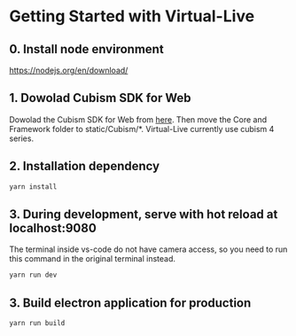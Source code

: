 # Getting Started with Virtual-Live


## 0. Install node environment
https://nodejs.org/en/download/

## 1. Dowolad Cubism SDK for Web

Dowolad the Cubism SDK for Web from [here](https://www.live2d.com/download/cubism-sdk/download-web/). Then move the Core and Framework folder to static/Cubism/*. Virtual-Live currently use cubism 4 series. 

## 2. Installation dependency

``` bash
yarn install
```

## 3. During development, serve with hot reload at localhost:9080
The terminal inside vs-code do not have camera access, so you need to run this command in the original terminal instead.
``` bash
yarn run dev
```

## 3. Build electron application for production

``` bash
yarn run build
```